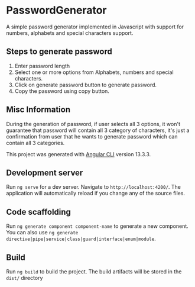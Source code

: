 # PasswordGenerator

A simple password generator implemented in Javascript with support for numbers, alphabets and special characters support.

## Steps to generate password

1. Enter password length
2. Select one or more options from Alphabets, numbers and special characters.
3. Click on generate password button to generate password.
4. Copy the password using copy button.

## Misc Information

During the generation of password, if user selects all 3 options, it won't guarantee that password will contain all 3 category of characters,
it's just a confirmation from user that he wants to generate password which can contain all 3 categories.


This project was generated with [Angular CLI](https://github.com/angular/angular-cli) version 13.3.3.

## Development server

Run `ng serve` for a dev server. Navigate to `http://localhost:4200/`. The application will automatically reload if you change any of the source files.

## Code scaffolding

Run `ng generate component component-name` to generate a new component. You can also use `ng generate directive|pipe|service|class|guard|interface|enum|module`.

## Build

Run `ng build` to build the project. The build artifacts will be stored in the `dist/` directory
